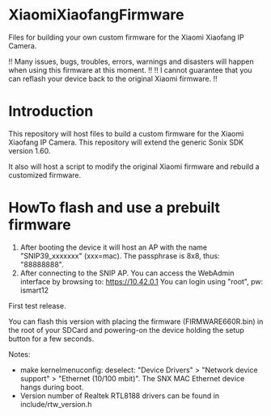 # XiaomiXiaofangFirmware
Files for building your own custom firmware for the Xiaomi Xiaofang IP Camera.

!! Many issues, bugs, troubles, errors, warnings and disasters will happen when using this firmware at this moment. !!
!! I cannot guarantee that you can reflash your device back to the original Xiaomi firmware. !!

# Introduction
This repository will host files to build a custom firmware for the Xiaomi Xiaofang IP Camera. This repository will extend the generic Sonix SDK version 1.60.

It also will host a script to modify the original Xiaomi firmware and rebuild a customized firmware.

# HowTo flash and use a prebuilt firmware
1. After booting the device it will host an AP with the name "SNIP39_xxxxxxx" (xxx=mac). The passphrase is 8x8, thus: "88888888".
1. After connecting to the SNIP AP. You can access the WebAdmin interface by browsing to: https://10.42.0.1
You can login using "root", pw: ismart12


First test release. 

You can flash this version with placing the firmware (FIRMWARE660R.bin) in the root of your SDCard and powering-on the device holding the setup button for a few seconds.


Notes:
* make kernelmenuconfig: deselect: "Device Drivers" > "Network device support" > "Ethernet (10/100 mbit)". The SNX MAC Ethernet device hangs during boot.
* Version number of Realtek RTL8188 drivers can be found in include/rtw_version.h
